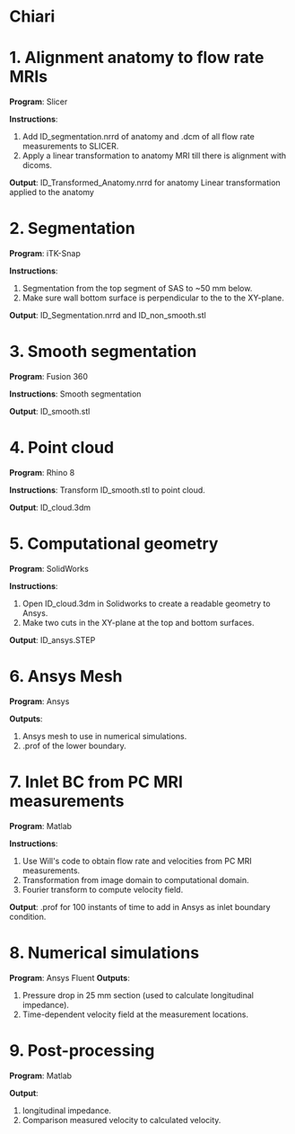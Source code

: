 # Chiari
# 1. Alignment anatomy to flow rate MRIs
**Program**: Slicer 

**Instructions**: 
1) Add ID_segmentation.nrrd of anatomy and .dcm of all flow rate measurements to SLICER. 
2) Apply a linear transformation to anatomy MRI till there is alignment with dicoms.

**Output**: ID_Transformed_Anatomy.nrrd for anatomy
Linear transformation applied to the anatomy

# 2. Segmentation
**Program**: iTK-Snap 

**Instructions**: 
1) Segmentation from the top segment of SAS to ~50 mm below. 
2) Make sure wall bottom surface 
is perpendicular to the to the XY-plane. 

**Output**: ID_Segmentation.nrrd and ID_non_smooth.stl 

# 3. Smooth segmentation
**Program**:  Fusion 360

**Instructions**: Smooth segmentation

**Output**: ID_smooth.stl

# 4. Point cloud
**Program**:  Rhino 8

**Instructions**: Transform ID_smooth.stl to point cloud. 

**Output**: ID_cloud.3dm

# 5. Computational geometry
**Program**: SolidWorks 

**Instructions**: 
1) Open ID_cloud.3dm in Solidworks to create a readable geometry to Ansys.
2) Make two cuts in the XY-plane at the top and bottom surfaces. 

**Output**: ID_ansys.STEP

# 6. Ansys Mesh
**Program**: Ansys

**Outputs**: 
1) Ansys mesh to use in numerical simulations.
2) .prof of the lower boundary. 

# 7. Inlet BC from PC MRI measurements
**Program**:  Matlab

**Instructions**: 
1) Use Will's code to obtain flow rate and velocities from PC MRI measurements. 
2) Transformation from image domain to computational domain. 
3) Fourier transform to compute velocity field.

**Output**: .prof for 100 instants of time to add in Ansys as inlet boundary condition. 

# 8. Numerical simulations
**Program**: Ansys Fluent
**Outputs**: 
1) Pressure drop in 25 mm section (used to calculate longitudinal impedance).
2) Time-dependent velocity field at the measurement locations.  

# 9. Post-processing 
**Program**:  Matlab

**Output**: 
1) longitudinal impedance.
2) Comparison measured velocity to calculated velocity.

